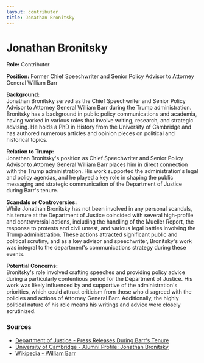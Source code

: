 ```yaml
---
layout: contributor
title: Jonathan Bronitsky
---
```


# Jonathan Bronitsky

**Role:** Contributor

**Position:** Former Chief Speechwriter and Senior Policy Advisor to Attorney General William Barr

**Background:**  
Jonathan Bronitsky served as the Chief Speechwriter and Senior Policy Advisor to Attorney General William Barr during the Trump administration. Bronitsky has a background in public policy communications and academia, having worked in various roles that involve writing, research, and strategic advising. He holds a PhD in History from the University of Cambridge and has authored numerous articles and opinion pieces on political and historical topics.

**Relation to Trump:**  
Jonathan Bronitsky's position as Chief Speechwriter and Senior Policy Advisor to Attorney General William Barr places him in direct connection with the Trump administration. His work supported the administration's legal and policy agendas, and he played a key role in shaping the public messaging and strategic communication of the Department of Justice during Barr's tenure.

**Scandals or Controversies:**  
While Jonathan Bronitsky has not been involved in any personal scandals, his tenure at the Department of Justice coincided with several high-profile and controversial actions, including the handling of the Mueller Report, the response to protests and civil unrest, and various legal battles involving the Trump administration. These actions attracted significant public and political scrutiny, and as a key advisor and speechwriter, Bronitsky's work was integral to the department's communications strategy during these events.

**Potential Concerns:**  
Bronitsky's role involved crafting speeches and providing policy advice during a particularly contentious period for the Department of Justice. His work was likely influenced by and supportive of the administration's priorities, which could attract criticism from those who disagreed with the policies and actions of Attorney General Barr. Additionally, the highly political nature of his role means his writings and advice were closely scrutinized.

### Sources
- [Department of Justice - Press Releases During Barr's Tenure](https://www.justice.gov/news)
- [University of Cambridge - Alumni Profile: Jonathan Bronitsky](https://www.cam.ac.uk/jonathan-bronitsky)
- [Wikipedia - William Barr](https://en.wikipedia.org/wiki/William_Barr)
